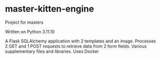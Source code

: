 # master-kitten-engine
Project for masters

Written on Python 3.11.10

A Flask SQLAlchemy application with 2 templates and an image.
Processes 2 GET and 1 POST requests to retrieve data from 2 form fields.
Various supplementary files and libraries.
Uses Docker
